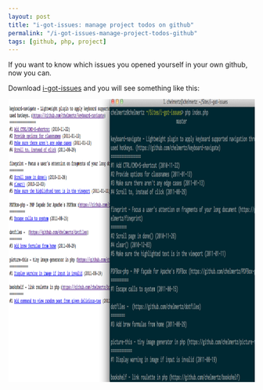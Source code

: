 ```yaml
---
layout: post
title: "i-got-issues: manage project todos on github"
permalink: "/i-got-issues-manage-project-todos-github"
tags: [github, php, project]
---
```


If you want to know which issues you opened yourself in your own github, now you can.

Download <a href="https://github.com/chelmertz/i-got-issues">i-got-issues</a> and you will see something like this:
<p style="text-align: center;"><img class="aligncenter" src="https://github.com/chelmertz/i-got-issues/raw/master/demo.png" alt="demo image" width="1115" height="577" /></p>
